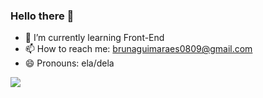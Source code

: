 ### Hello there 👋

- 🌱 I’m currently learning Front-End
- 📫 How to reach me: brunaguimaraes0809@gmail.com
- 😄 Pronouns: ela/dela
         

<picture>
  <source
    srcset="https://github-readme-stats.vercel.app/api?username=brunagmrs&show_icons=true&theme=dark"
    media="(prefers-color-scheme: dark)"
  />
  <source
    srcset="https://github-readme-stats.vercel.app/api?username=brunagmrs&show_icons=true"
    media="(prefers-color-scheme: light), (prefers-color-scheme: no-preference)"
  />
  <img src="https://github-readme-stats.vercel.app/api?username=anuraghazra&show_icons=true" />
</picture>
